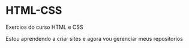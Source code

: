 # HTML-CSS
 Exercios do curso HTML e CSS

Estou aprendendo a criar sites e agora vou gerenciar meus repositorios 